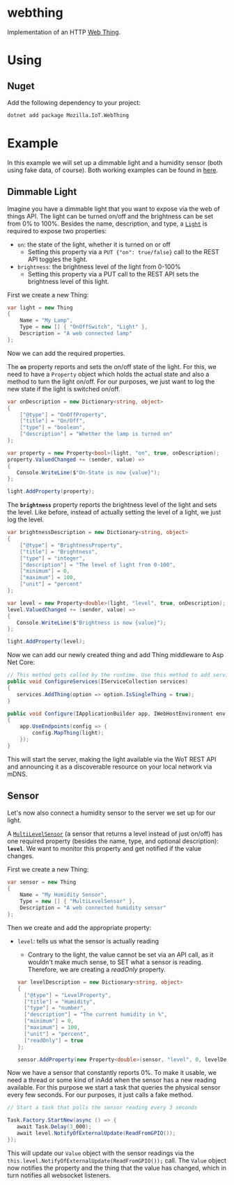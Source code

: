 # webthing

Implementation of an HTTP [Web Thing](https://iot.mozilla.org/wot/).

# Using

## Nuget

Add the following dependency to your project:

```bash
dotnet add package Mozilla.IoT.WebThing
```

# Example

In this example we will set up a dimmable light and a humidity sensor (both using fake data, of course). Both working examples can be found in [here](https://github.com/lillo42/webthing-csharp/tree/master/sample).

## Dimmable Light

Imagine you have a dimmable light that you want to expose via the web of things API. The light can be turned on/off and the brightness can be set from 0% to 100%. Besides the name, description, and type, a [`Light`](https://iot.mozilla.org/schemas/#Light) is required to expose two properties:
* `on`: the state of the light, whether it is turned on or off
    * Setting this property via a `PUT {"on": true/false}` call to the REST API toggles the light.
* `brightness`: the brightness level of the light from 0-100%
    * Setting this property via a PUT call to the REST API sets the brightness level of this light.

First we create a new Thing:

```csharp
var light = new Thing
{
    Name = "My Lamp",
    Type = new [] { "OnOffSwitch", "Light" },
    Description = "A web connected lamp"
};
```

Now we can add the required properties.

The **`on`** property reports and sets the on/off state of the light. For this, we need to have a `Property` object which holds the actual state and also a method to turn the light on/off. For our purposes, we just want to log the new state if the light is switched on/off.

```csharp
var onDescription = new Dictionary<string, object>
{
    ["@type"] = "OnOffProperty",
    ["title"] = "On/Off",
    ["type"] = "boolean",
    ["description"] = "Whether the lamp is turned on"
};

var property = new Property<bool>(light, "on", true, onDescription);
property.ValuedChanged += (sender, value) => 
{
   Console.WriteLine($"On-State is now {value}");
};

light.AddProperty(property);
```

The **`brightness`** property reports the brightness level of the light and sets the level. Like before, instead of actually setting the level of a light, we just log the level.

```csharp
var brightnessDescription = new Dictionary<string, object>
{
    ["@type"] = "BrightnessProperty",
    ["title"] = "Brightness",
    ["type"] = "integer",
    ["description"] = "The level of light from 0-100",
    ["minimum"] = 0,
    ["maximum"] = 100,
    ["unit"] = "percent"
};

var level = new Property<double>(light, "level", true, onDescription);
level.ValuedChanged += (sender, value) => 
{
   Console.WriteLine($"Brightness is now {value}");
};

light.AddProperty(level);
```

Now we can add our newly created thing and add Thing middleware to Asp Net Core:

```csharp
// This method gets called by the runtime. Use this method to add services to the container.
public void ConfigureServices(IServiceCollection services)
{
   services.AddThing(option => option.IsSingleThing = true);
}

public void Configure(IApplicationBuilder app, IWebHostEnvironment env)
{
    app.UseEndpoints(config => {
        config.MapThing(light);
    });
}
```

This will start the server, making the light available via the WoT REST API and announcing it as a discoverable resource on your local network via mDNS.

## Sensor

Let's now also connect a humidity sensor to the server we set up for our light.

A [`MultiLevelSensor`](https://iot.mozilla.org/schemas/#MultiLevelSensor) (a sensor that returns a level instead of just on/off) has one required property (besides the name, type, and optional description): **`level`**. We want to monitor this property and get notified if the value changes.

First we create a new Thing:

```csharp
var sensor = new Thing
{
    Name = "My Humidity Sensor",
    Type = new [] { "MultiLevelSensor" },
    Description = "A web connected humidity sensor"
};
```

Then we create and add the appropriate property:
* `level`: tells us what the sensor is actually reading
    * Contrary to the light, the value cannot be set via an API call, as it wouldn't make much sense, to SET what a sensor is reading. Therefore, we are creating a *readOnly* property.

    ```csharp
   var levelDescription = new Dictionary<string, object>
   {
      ["@type"] = "LevelProperty",
      ["title"] = "Humidity",
      ["type"] = "number",
      ["description"] = "The current humidity in %",
      ["minimum"] = 0,
      ["maximum"] = 100,
      ["unit"] = "percent",
      ["readOnly"] = true
   };

   sensor.AddProperty(new Property<double>(sensor, "level", 0, levelDescription));
    ```

Now we have a sensor that constantly reports 0%. To make it usable, we need a thread or some kind of inAdd when the sensor has a new reading available. For this purpose we start a task that queries the physical sensor every few seconds. For our purposes, it just calls a fake method.

```csharp
// Start a task that polls the sensor reading every 3 seconds

Task.Factory.StartNew(async () => {
   await Task.Delay(3_000);
   await level.NotifyOfExternalUpdate(ReadFromGPIO());
});
```

This will update our `Value` object with the sensor readings via the `this.level.NotifyOfExternalUpdate(ReadFromGPIO());` call. The `Value` object now notifies the property and the thing that the value has changed, which in turn notifies all websocket listeners.
